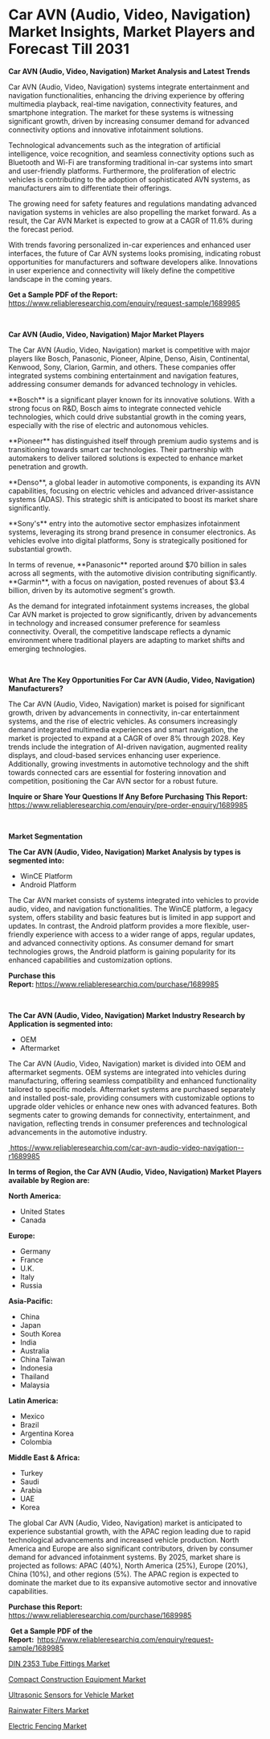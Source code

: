 <p><h1>Car AVN (Audio, Video, Navigation) Market Insights, Market Players and Forecast Till 2031</h1></p><p><strong>Car AVN (Audio, Video, Navigation) Market Analysis and Latest Trends</strong></p>
<p><p>Car AVN (Audio, Video, Navigation) systems integrate entertainment and navigation functionalities, enhancing the driving experience by offering multimedia playback, real-time navigation, connectivity features, and smartphone integration. The market for these systems is witnessing significant growth, driven by increasing consumer demand for advanced connectivity options and innovative infotainment solutions. </p><p>Technological advancements such as the integration of artificial intelligence, voice recognition, and seamless connectivity options such as Bluetooth and Wi-Fi are transforming traditional in-car systems into smart and user-friendly platforms. Furthermore, the proliferation of electric vehicles is contributing to the adoption of sophisticated AVN systems, as manufacturers aim to differentiate their offerings. </p><p>The growing need for safety features and regulations mandating advanced navigation systems in vehicles are also propelling the market forward. As a result, the Car AVN Market is expected to grow at a CAGR of 11.6% during the forecast period. </p><p>With trends favoring personalized in-car experiences and enhanced user interfaces, the future of Car AVN systems looks promising, indicating robust opportunities for manufacturers and software developers alike. Innovations in user experience and connectivity will likely define the competitive landscape in the coming years.</p></p>
<p><strong>Get a Sample PDF of the Report:&nbsp;</strong> <a href="https://www.reliableresearchiq.com/enquiry/request-sample/1689985?utm_campaign=1094&utm_medium=2&utm_source=Github&utm_content=ia&utm_term=19102024&utm_id=car-avn-audio-video-navigation">https://www.reliableresearchiq.com/enquiry/request-sample/1689985</a></p>
<p>&nbsp;</p>
<p><strong>Car AVN (Audio, Video, Navigation) Major Market Players</strong></p>
<p><p>The Car AVN (Audio, Video, Navigation) market is competitive with major players like Bosch, Panasonic, Pioneer, Alpine, Denso, Aisin, Continental, Kenwood, Sony, Clarion, Garmin, and others. These companies offer integrated systems combining entertainment and navigation features, addressing consumer demands for advanced technology in vehicles.</p><p>**Bosch** is a significant player known for its innovative solutions. With a strong focus on R&D, Bosch aims to integrate connected vehicle technologies, which could drive substantial growth in the coming years, especially with the rise of electric and autonomous vehicles.</p><p>**Pioneer** has distinguished itself through premium audio systems and is transitioning towards smart car technologies. Their partnership with automakers to deliver tailored solutions is expected to enhance market penetration and growth.</p><p>**Denso**, a global leader in automotive components, is expanding its AVN capabilities, focusing on electric vehicles and advanced driver-assistance systems (ADAS). This strategic shift is anticipated to boost its market share significantly.</p><p>**Sony's** entry into the automotive sector emphasizes infotainment systems, leveraging its strong brand presence in consumer electronics. As vehicles evolve into digital platforms, Sony is strategically positioned for substantial growth.</p><p>In terms of revenue, **Panasonic** reported around $70 billion in sales across all segments, with the automotive division contributing significantly. **Garmin**, with a focus on navigation, posted revenues of about $3.4 billion, driven by its automotive segment's growth.</p><p>As the demand for integrated infotainment systems increases, the global Car AVN market is projected to grow significantly, driven by advancements in technology and increased consumer preference for seamless connectivity. Overall, the competitive landscape reflects a dynamic environment where traditional players are adapting to market shifts and emerging technologies.</p></p>
<p>&nbsp;</p>
<p><strong>What Are The Key Opportunities For Car AVN (Audio, Video, Navigation) Manufacturers?</strong></p>
<p><p>The Car AVN (Audio, Video, Navigation) market is poised for significant growth, driven by advancements in connectivity, in-car entertainment systems, and the rise of electric vehicles. As consumers increasingly demand integrated multimedia experiences and smart navigation, the market is projected to expand at a CAGR of over 8% through 2028. Key trends include the integration of AI-driven navigation, augmented reality displays, and cloud-based services enhancing user experience. Additionally, growing investments in automotive technology and the shift towards connected cars are essential for fostering innovation and competition, positioning the Car AVN sector for a robust future.</p></p>
<p><strong>Inquire or Share Your Questions If Any Before Purchasing This Report:</strong> <a href="https://www.reliableresearchiq.com/enquiry/pre-order-enquiry/1689985?utm_campaign=1094&utm_medium=2&utm_source=Github&utm_content=ia&utm_term=19102024&utm_id=car-avn-audio-video-navigation">https://www.reliableresearchiq.com/enquiry/pre-order-enquiry/1689985</a></p>
<p>&nbsp;</p>
<p><strong>Market Segmentation</strong></p>
<p><strong>The Car AVN (Audio, Video, Navigation) Market Analysis by types is segmented into:</strong></p>
<p><ul><li>WinCE Platform</li><li>Android Platform</li></ul></p>
<p><p>The Car AVN market consists of systems integrated into vehicles to provide audio, video, and navigation functionalities. The WinCE platform, a legacy system, offers stability and basic features but is limited in app support and updates. In contrast, the Android platform provides a more flexible, user-friendly experience with access to a wider range of apps, regular updates, and advanced connectivity options. As consumer demand for smart technologies grows, the Android platform is gaining popularity for its enhanced capabilities and customization options.</p></p>
<p><strong>Purchase this Report:&nbsp;</strong><a href="https://www.reliableresearchiq.com/purchase/1689985?utm_campaign=1094&utm_medium=2&utm_source=Github&utm_content=ia&utm_term=19102024&utm_id=car-avn-audio-video-navigation">https://www.reliableresearchiq.com/purchase/1689985</a></p>
<p>&nbsp;</p>
<p><strong>The Car AVN (Audio, Video, Navigation) Market Industry Research by Application is segmented into:</strong></p>
<p><ul><li>OEM</li><li>Aftermarket</li></ul></p>
<p><p>The Car AVN (Audio, Video, Navigation) market is divided into OEM and aftermarket segments. OEM systems are integrated into vehicles during manufacturing, offering seamless compatibility and enhanced functionality tailored to specific models. Aftermarket systems are purchased separately and installed post-sale, providing consumers with customizable options to upgrade older vehicles or enhance new ones with advanced features. Both segments cater to growing demands for connectivity, entertainment, and navigation, reflecting trends in consumer preferences and technological advancements in the automotive industry.</p></p>
<p><a href="https://www.reliableresearchiq.com/car-avn-audio-video-navigation--r1689985?utm_campaign=1094&utm_medium=2&utm_source=Github&utm_content=ia&utm_term=19102024&utm_id=car-avn-audio-video-navigation">&nbsp;https://www.reliableresearchiq.com/car-avn-audio-video-navigation--r1689985</a></p>
<p><strong>In terms of Region, the Car AVN (Audio, Video, Navigation) Market Players available by Region are:</strong></p>
<p>
    <p> <strong> North America: </strong>
        <ul>
            <li>United States</li>
            <li>Canada</li>
        </ul>
        </p> 
    <p> <strong> Europe: </strong>
        <ul>
            <li>Germany</li>
            <li>France</li>
            <li>U.K.</li>
            <li>Italy</li>
            <li>Russia</li>
        </ul>
        </p> 
    <p> <strong> Asia-Pacific: </strong>
        <ul>
            <li>China</li>
            <li>Japan</li>
            <li>South Korea</li>
            <li>India</li>
            <li>Australia</li>
            <li>China Taiwan</li>
            <li>Indonesia</li>
            <li>Thailand</li>
            <li>Malaysia</li>
        </ul>
        </p> 
    <p> <strong> Latin America: </strong>
        <ul>
            <li>Mexico</li>
            <li>Brazil</li>
            <li>Argentina Korea</li>
            <li>Colombia</li>
        </ul>
        </p> 
    <p> <strong> Middle East & Africa: </strong>
        <ul>
            <li>Turkey</li>
            <li>Saudi</li>
            <li>Arabia</li>
            <li>UAE</li>
            <li>Korea</li>
        </ul>
    </p>
    </p>
<p><p>The global Car AVN (Audio, Video, Navigation) market is anticipated to experience substantial growth, with the APAC region leading due to rapid technological advancements and increased vehicle production. North America and Europe are also significant contributors, driven by consumer demand for advanced infotainment systems. By 2025, market share is projected as follows: APAC (40%), North America (25%), Europe (20%), China (10%), and other regions (5%). The APAC region is expected to dominate the market due to its expansive automotive sector and innovative capabilities.</p></p>
<p><strong>Purchase this Report: </strong><a href="https://www.reliableresearchiq.com/purchase/1689985?utm_campaign=1094&utm_medium=2&utm_source=Github&utm_content=ia&utm_term=19102024&utm_id=car-avn-audio-video-navigation">https://www.reliableresearchiq.com/purchase/1689985</a></p>
<p>&nbsp;<strong>Get a Sample PDF of the Report:&nbsp;&nbsp;</strong><a href="https://www.reliableresearchiq.com/enquiry/request-sample/1689985?utm_campaign=1094&utm_medium=2&utm_source=Github&utm_content=ia&utm_term=19102024&utm_id=car-avn-audio-video-navigation">https://www.reliableresearchiq.com/enquiry/request-sample/1689985</a></p>
<p><strong></strong></p>
<p><p><a href="https://issuu.com/reportprime-2/docs/din-2353-tube-fittings-market-size-_5301e130c9e5b7?utm_campaign=1094&utm_medium=2&utm_source=Github&utm_content=ia&utm_term=19102024&utm_id=car-avn-audio-video-navigation">DIN 2353 Tube Fittings Market</a></p><p><a href="https://www.linkedin.com/pulse/compact-construction-equipment-market-trends-focusing-insight-t2crf?utm_campaign=1094&utm_medium=2&utm_source=Github&utm_content=ia&utm_term=19102024&utm_id=car-avn-audio-video-navigation">Compact Construction Equipment Market</a></p><p><a href="https://github.com/wenonaelwil/Market-Research-Report-List-1/blob/main/ultrasonic-sensors-for-vehicle-market.md?utm_campaign=1094&utm_medium=2&utm_source=Github&utm_content=ia&utm_term=19102024&utm_id=car-avn-audio-video-navigation">Ultrasonic Sensors for Vehicle Market</a></p><p><a href="https://issuu.com/reportprime-2/docs/rainwater-filters-market-size-2030._de30969edac8dd?utm_campaign=1094&utm_medium=2&utm_source=Github&utm_content=ia&utm_term=19102024&utm_id=car-avn-audio-video-navigation">Rainwater Filters Market</a></p><p><a href="https://www.linkedin.com/pulse/global-electric-fencing-market-exploring-share-trends-future-uxpzf?utm_campaign=1094&utm_medium=2&utm_source=Github&utm_content=ia&utm_term=19102024&utm_id=car-avn-audio-video-navigation">Electric Fencing Market</a></p></p>